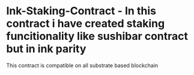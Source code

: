 # Ink-Staking-Contract - In this contract i have created staking funcitionality like sushibar contract but in ink parity 
This contract is compatible on all substrate based blockchain
